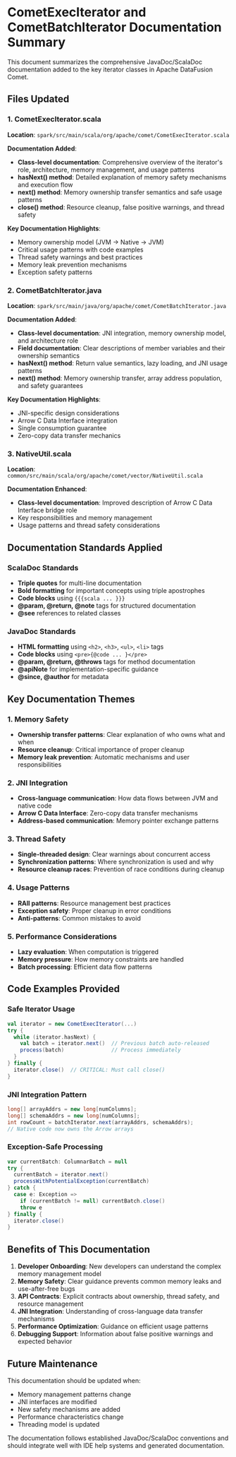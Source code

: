 # CometExecIterator and CometBatchIterator Documentation Summary

This document summarizes the comprehensive JavaDoc/ScalaDoc documentation added to the key iterator classes in Apache DataFusion Comet.

## Files Updated

### 1. CometExecIterator.scala
**Location**: `spark/src/main/scala/org/apache/comet/CometExecIterator.scala`

**Documentation Added**:
- **Class-level documentation**: Comprehensive overview of the iterator's role, architecture, memory management, and usage patterns
- **hasNext() method**: Detailed explanation of memory safety mechanisms and execution flow
- **next() method**: Memory ownership transfer semantics and safe usage patterns  
- **close() method**: Resource cleanup, false positive warnings, and thread safety

**Key Documentation Highlights**:
- Memory ownership model (JVM → Native → JVM)
- Critical usage patterns with code examples
- Thread safety warnings and best practices
- Memory leak prevention mechanisms
- Exception safety patterns

### 2. CometBatchIterator.java
**Location**: `spark/src/main/java/org/apache/comet/CometBatchIterator.java`

**Documentation Added**:
- **Class-level documentation**: JNI integration, memory ownership model, and architecture role
- **Field documentation**: Clear descriptions of member variables and their ownership semantics
- **hasNext() method**: Return value semantics, lazy loading, and JNI usage patterns
- **next() method**: Memory ownership transfer, array address population, and safety guarantees

**Key Documentation Highlights**:
- JNI-specific design considerations
- Arrow C Data Interface integration
- Single consumption guarantee
- Zero-copy data transfer mechanics

### 3. NativeUtil.scala
**Location**: `common/src/main/scala/org/apache/comet/vector/NativeUtil.scala`

**Documentation Enhanced**:
- **Class-level documentation**: Improved description of Arrow C Data Interface bridge role
- Key responsibilities and memory management
- Usage patterns and thread safety considerations

## Documentation Standards Applied

### ScalaDoc Standards
- **Triple quotes** for multi-line documentation
- **Bold formatting** for important concepts using triple apostrophes
- **Code blocks** using `{{{scala ... }}}`
- **@param, @return, @note** tags for structured documentation
- **@see** references to related classes

### JavaDoc Standards  
- **HTML formatting** using `<h2>`, `<h3>`, `<ul>`, `<li>` tags
- **Code blocks** using `<pre>{@code ... }</pre>`
- **@param, @return, @throws** tags for method documentation
- **@apiNote** for implementation-specific guidance
- **@since, @author** for metadata

## Key Documentation Themes

### 1. Memory Safety
- **Ownership transfer patterns**: Clear explanation of who owns what and when
- **Resource cleanup**: Critical importance of proper cleanup
- **Memory leak prevention**: Automatic mechanisms and user responsibilities

### 2. JNI Integration
- **Cross-language communication**: How data flows between JVM and native code
- **Arrow C Data Interface**: Zero-copy data transfer mechanisms
- **Address-based communication**: Memory pointer exchange patterns

### 3. Thread Safety
- **Single-threaded design**: Clear warnings about concurrent access
- **Synchronization patterns**: Where synchronization is used and why
- **Resource cleanup races**: Prevention of race conditions during cleanup

### 4. Usage Patterns
- **RAII patterns**: Resource management best practices
- **Exception safety**: Proper cleanup in error conditions  
- **Anti-patterns**: Common mistakes to avoid

### 5. Performance Considerations
- **Lazy evaluation**: When computation is triggered
- **Memory pressure**: How memory constraints are handled  
- **Batch processing**: Efficient data flow patterns

## Code Examples Provided

### Safe Iterator Usage
```scala
val iterator = new CometExecIterator(...)
try {
  while (iterator.hasNext) {
    val batch = iterator.next()  // Previous batch auto-released
    process(batch)               // Process immediately
  }
} finally {
  iterator.close()  // CRITICAL: Must call close()
}
```

### JNI Integration Pattern
```java
long[] arrayAddrs = new long[numColumns];
long[] schemaAddrs = new long[numColumns];
int rowCount = batchIterator.next(arrayAddrs, schemaAddrs);
// Native code now owns the Arrow arrays
```

### Exception-Safe Processing
```scala
var currentBatch: ColumnarBatch = null
try {
  currentBatch = iterator.next()
  processWithPotentialException(currentBatch)
} catch {
  case e: Exception =>
    if (currentBatch != null) currentBatch.close()
    throw e
} finally {
  iterator.close()
}
```

## Benefits of This Documentation

1. **Developer Onboarding**: New developers can understand the complex memory management model
2. **Memory Safety**: Clear guidance prevents common memory leaks and use-after-free bugs
3. **API Contracts**: Explicit contracts about ownership, thread safety, and resource management
4. **JNI Integration**: Understanding of cross-language data transfer mechanisms
5. **Performance Optimization**: Guidance on efficient usage patterns
6. **Debugging Support**: Information about false positive warnings and expected behavior

## Future Maintenance

This documentation should be updated when:
- Memory management patterns change
- JNI interfaces are modified  
- New safety mechanisms are added
- Performance characteristics change
- Threading model is updated

The documentation follows established JavaDoc/ScalaDoc conventions and should integrate well with IDE help systems and generated documentation.
